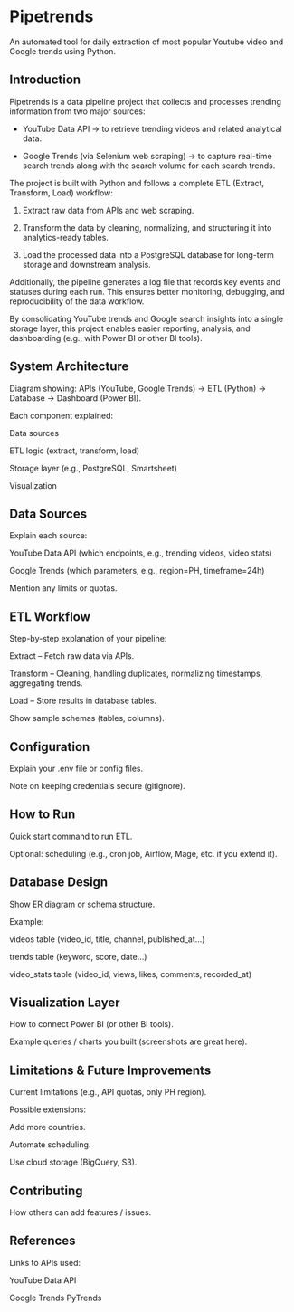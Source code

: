 # Pipetrends

An automated tool for daily extraction of most popular Youtube video and Google trends using Python. 

## Introduction

Pipetrends is a data pipeline project that collects and processes trending information from two major sources:

- YouTube Data API → to retrieve trending videos and related analytical data.

- Google Trends (via Selenium web scraping) → to capture real-time search trends along with the search volume for each search trends.

The project is built with Python and follows a complete ETL (Extract, Transform, Load) workflow:

1. Extract raw data from APIs and web scraping.

2. Transform the data by cleaning, normalizing, and structuring it into analytics-ready tables.

3. Load the processed data into a PostgreSQL database for long-term storage and downstream analysis.

Additionally, the pipeline generates a log file that records key events and statuses during each run. This ensures better monitoring, debugging, and reproducibility of the data workflow.


By consolidating YouTube trends and Google search insights into a single storage layer, this project enables easier reporting, analysis, and dashboarding (e.g., with Power BI or other BI tools).

## System Architecture

Diagram showing:
APIs (YouTube, Google Trends) → ETL (Python) → Database → Dashboard (Power BI).

Each component explained:

Data sources

ETL logic (extract, transform, load)

Storage layer (e.g., PostgreSQL, Smartsheet)

Visualization

## Data Sources

Explain each source:

YouTube Data API (which endpoints, e.g., trending videos, video stats)

Google Trends (which parameters, e.g., region=PH, timeframe=24h)

Mention any limits or quotas.

## ETL Workflow

Step-by-step explanation of your pipeline:

Extract – Fetch raw data via APIs.

Transform – Cleaning, handling duplicates, normalizing timestamps, aggregating trends.

Load – Store results in database tables.

Show sample schemas (tables, columns).

## Configuration

Explain your .env file or config files.

Note on keeping credentials secure (gitignore).

## How to Run

Quick start command to run ETL.

Optional: scheduling (e.g., cron job, Airflow, Mage, etc. if you extend it).

## Database Design

Show ER diagram or schema structure.

Example:

videos table (video_id, title, channel, published_at…)

trends table (keyword, score, date…)

video_stats table (video_id, views, likes, comments, recorded_at)

## Visualization Layer

How to connect Power BI (or other BI tools).

Example queries / charts you built (screenshots are great here).

## Limitations & Future Improvements

Current limitations (e.g., API quotas, only PH region).

Possible extensions:

Add more countries.

Automate scheduling.

Use cloud storage (BigQuery, S3).

## Contributing

How others can add features / issues.

## References

Links to APIs used:

YouTube Data API

Google Trends PyTrends
